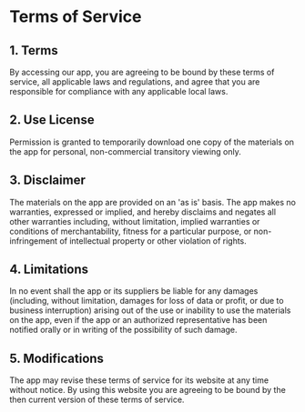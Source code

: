 # Terms of Service

## 1. Terms

By accessing our app, you are agreeing to be bound by these terms of service, all applicable laws and regulations, and agree that you are responsible for compliance with any applicable local laws.

## 2. Use License

Permission is granted to temporarily download one copy of the materials on the app for personal, non-commercial transitory viewing only.

## 3. Disclaimer

The materials on the app are provided on an 'as is' basis. The app makes no warranties, expressed or implied, and hereby disclaims and negates all other warranties including, without limitation, implied warranties or conditions of merchantability, fitness for a particular purpose, or non-infringement of intellectual property or other violation of rights.

## 4. Limitations

In no event shall the app or its suppliers be liable for any damages (including, without limitation, damages for loss of data or profit, or due to business interruption) arising out of the use or inability to use the materials on the app, even if the app or an authorized representative has been notified orally or in writing of the possibility of such damage.

## 5. Modifications

The app may revise these terms of service for its website at any time without notice. By using this website you are agreeing to be bound by the then current version of these terms of service.
